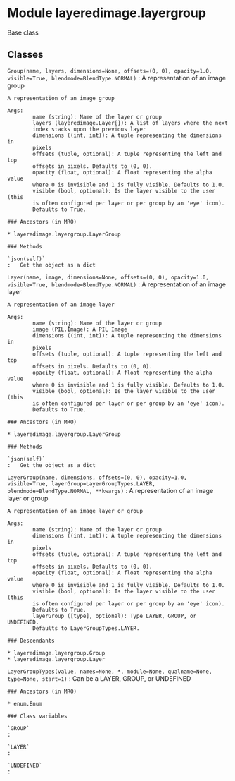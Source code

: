 Module layeredimage.layergroup
==============================
Base class

Classes
-------

`Group(name, layers, dimensions=None, offsets=(0, 0), opacity=1.0, visible=True, blendmode=BlendType.NORMAL)`
:   A representation of an image group 
    
    A representation of an image group
    
    Args:
            name (string): Name of the layer or group
            layers (layeredimage.Layer[]): A list of layers where the next
            index stacks upon the previous layer
            dimensions ((int, int)): A tuple representing the dimensions in
            pixels
            offsets (tuple, optional): A tuple representing the left and top
            offsets in pixels. Defaults to (0, 0).
            opacity (float, optional): A float representing the alpha value
            where 0 is invisible and 1 is fully visible. Defaults to 1.0.
            visible (bool, optional): Is the layer visible to the user (this
            is often configured per layer or per group by an 'eye' icon).
            Defaults to True.

    ### Ancestors (in MRO)

    * layeredimage.layergroup.LayerGroup

    ### Methods

    `json(self)`
    :   Get the object as a dict

`Layer(name, image, dimensions=None, offsets=(0, 0), opacity=1.0, visible=True, blendmode=BlendType.NORMAL)`
:   A representation of an image layer 
    
    A representation of an image layer
    
    Args:
            name (string): Name of the layer or group
            image (PIL.Image): A PIL Image
            dimensions ((int, int)): A tuple representing the dimensions in
            pixels
            offsets (tuple, optional): A tuple representing the left and top
            offsets in pixels. Defaults to (0, 0).
            opacity (float, optional): A float representing the alpha value
            where 0 is invisible and 1 is fully visible. Defaults to 1.0.
            visible (bool, optional): Is the layer visible to the user (this
            is often configured per layer or per group by an 'eye' icon).
            Defaults to True.

    ### Ancestors (in MRO)

    * layeredimage.layergroup.LayerGroup

    ### Methods

    `json(self)`
    :   Get the object as a dict

`LayerGroup(name, dimensions, offsets=(0, 0), opacity=1.0, visible=True, layerGroup=LayerGroupTypes.LAYER, blendmode=BlendType.NORMAL, **kwargs)`
:   A representation of an image layer or group 
    
    A representation of an image layer or group
    
    Args:
            name (string): Name of the layer or group
            dimensions ((int, int)): A tuple representing the dimensions in
            pixels
            offsets (tuple, optional): A tuple representing the left and top
            offsets in pixels. Defaults to (0, 0).
            opacity (float, optional): A float representing the alpha value
            where 0 is invisible and 1 is fully visible. Defaults to 1.0.
            visible (bool, optional): Is the layer visible to the user (this
            is often configured per layer or per group by an 'eye' icon).
            Defaults to True.
            layerGroup ([type], optional): Type LAYER, GROUP, or UNDEFINED.
            Defaults to LayerGroupTypes.LAYER.

    ### Descendants

    * layeredimage.layergroup.Group
    * layeredimage.layergroup.Layer

`LayerGroupTypes(value, names=None, *, module=None, qualname=None, type=None, start=1)`
:   Can be a LAYER, GROUP, or UNDEFINED

    ### Ancestors (in MRO)

    * enum.Enum

    ### Class variables

    `GROUP`
    :

    `LAYER`
    :

    `UNDEFINED`
    :